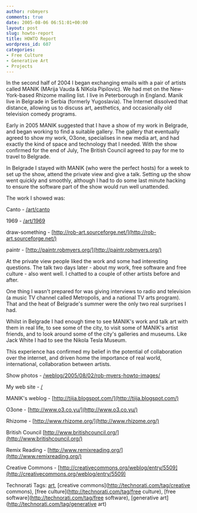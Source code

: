 ```yaml
---
author: robmyers
comments: true
date: 2005-08-06 06:51:01+00:00
layout: post
slug: howto-report
title: HOWTO Report
wordpress_id: 607
categories:
- Free Culture
- Generative Art
- Projects
---
```


  
In the second half of 2004 I began exchanging emails with a pair of artists called MANIK (MArija Vauda & NIKola Pipilovic). We had met on the New-York-based Rhizome mailing list. I live in Peterborough in England. Manik live in Belgrade in Serbia (formerly Yugoslavia). The Internet dissolved that distance, allowing us to discuss art, aesthetics, and occasionally old television comedy programs.  


  
Early in 2005 MANIK suggested that I have a show of my work in Belgrade, and began working to find a suitable gallery. The gallery that eventually agreed to show my work, O3one, specialises in new media art, and had exactly the kind of space and technology that I needed. With the show confirmed for the end of July, The British Council agreed to pay for me to travel to Belgrade.  


  
In Belgrade I stayed with MANIK (who were the perfect hosts) for a week to set up the show, attend the private view and give a talk. Setting up the show went quickly and smoothly, although I had to do some last minute hacking to ensure the software part of the show would run well unattended.  


  
The work I showed was:  


  
Canto - [/art/canto](/art/canto)  
  
1969 - [/art/1969](/art/1969)  
  
draw-something - [http://rob-art.sourceforge.net/](http://rob-art.sourceforge.net/)  
  
paintr - [http://paintr.robmyers.org/](http://paintr.robmyers.org/)  


  
At the private view people liked the work and some had interesting questions. The talk two days later - about my work, free software and free culture - also went well. I chatted to a couple of other artists before and after.  


  
One thing I wasn't prepared for was giving interviews to radio and television (a music TV channel called Metropolis, and a national TV arts program). That and the heat of Belgrade's summer were the only two real surprises I had.  


  
Whilst in Belgrade I had enough time to see MANIK's work and talk art with them in real life, to see some of the city, to visit some of MANIK's artist friends, and to look around some of the city's galleries and museums. Like Jack White I had to see the Nikola Tesla Museum.  


  
This experience has confirmed my belief in the potential of collaboration over the internet, and driven home the importance of real world, international, collaboration between artists.  


  
Show photos - [/weblog/2005/08/02/rob-myers-howto-images/](/weblog/2005/08/02/rob-myers-howto-images/)  


  
My web site - [/](/)  
  
MANIK's weblog - [http://tiija.blogspot.com/](http://tiija.blogspot.com/)  
  
O3one - [http://www.o3.co.yu/](http://www.o3.co.yu/)  
  
Rhizome - [http://www.rhizome.org/](http://www.rhizome.org/)  
  
British Council [http://www.britishcouncil.org/](http://www.britishcouncil.org/)  
  
Remix Reading - [http://www.remixreading.org/](http://www.remixreading.org/)  
  
Creative Commons - [http://creativecommons.org/weblog/entry/5509](http://creativecommons.org/weblog/entry/5509)  


  


Technorati Tags: [art](http://technorati.com/tag/art), [creative commons](http://technorati.com/tag/creative commons), [free culture](http://technorati.com/tag/free culture), [free software](http://technorati.com/tag/free software), [generative art](http://technorati.com/tag/generative art)

  


